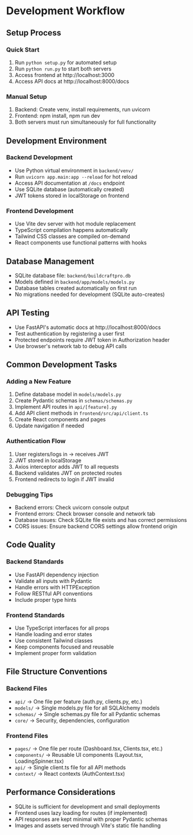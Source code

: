 # Development Workflow

## Setup Process

### Quick Start
1. Run `python setup.py` for automated setup
2. Run `python run.py` to start both servers
3. Access frontend at http://localhost:3000
4. Access API docs at http://localhost:8000/docs

### Manual Setup
1. Backend: Create venv, install requirements, run uvicorn
2. Frontend: npm install, npm run dev
3. Both servers must run simultaneously for full functionality

## Development Environment

### Backend Development
- Use Python virtual environment in `backend/venv/`
- Run `uvicorn app.main:app --reload` for hot reload
- Access API documentation at `/docs` endpoint
- Use SQLite database (automatically created)
- JWT tokens stored in localStorage on frontend

### Frontend Development
- Use Vite dev server with hot module replacement
- TypeScript compilation happens automatically
- Tailwind CSS classes are compiled on-demand
- React components use functional patterns with hooks

## Database Management

- SQLite database file: `backend/buildcraftpro.db`
- Models defined in `backend/app/models/models.py`
- Database tables created automatically on first run
- No migrations needed for development (SQLite auto-creates)

## API Testing

- Use FastAPI's automatic docs at http://localhost:8000/docs
- Test authentication by registering a user first
- Protected endpoints require JWT token in Authorization header
- Use browser's network tab to debug API calls

## Common Development Tasks

### Adding a New Feature
1. Define database model in `models/models.py`
2. Create Pydantic schemas in `schemas/schemas.py`
3. Implement API routes in `api/[feature].py`
4. Add API client methods in `frontend/src/api/client.ts`
5. Create React components and pages
6. Update navigation if needed

### Authentication Flow
1. User registers/logs in → receives JWT
2. JWT stored in localStorage
3. Axios interceptor adds JWT to all requests
4. Backend validates JWT on protected routes
5. Frontend redirects to login if JWT invalid

### Debugging Tips
- Backend errors: Check uvicorn console output
- Frontend errors: Check browser console and network tab
- Database issues: Check SQLite file exists and has correct permissions
- CORS issues: Ensure backend CORS settings allow frontend origin

## Code Quality

### Backend Standards
- Use FastAPI dependency injection
- Validate all inputs with Pydantic
- Handle errors with HTTPException
- Follow RESTful API conventions
- Include proper type hints

### Frontend Standards
- Use TypeScript interfaces for all props
- Handle loading and error states
- Use consistent Tailwind classes
- Keep components focused and reusable
- Implement proper form validation

## File Structure Conventions

### Backend Files
- `api/` → One file per feature (auth.py, clients.py, etc.)
- `models/` → Single models.py file for all SQLAlchemy models
- `schemas/` → Single schemas.py file for all Pydantic schemas
- `core/` → Security, dependencies, configuration

### Frontend Files
- `pages/` → One file per route (Dashboard.tsx, Clients.tsx, etc.)
- `components/` → Reusable UI components (Layout.tsx, LoadingSpinner.tsx)
- `api/` → Single client.ts file for all API methods
- `context/` → React contexts (AuthContext.tsx)

## Performance Considerations

- SQLite is sufficient for development and small deployments
- Frontend uses lazy loading for routes (if implemented)
- API responses are kept minimal with proper Pydantic schemas
- Images and assets served through Vite's static file handling 